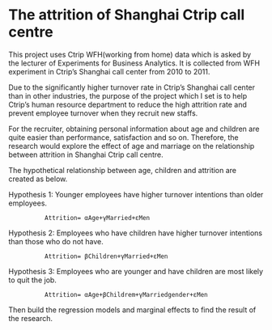 # The attrition of Shanghai Ctrip call centre
 
This project uses Ctrip WFH(working from home) data which is asked by the lecturer of Experiments for Business Analytics. It is collected from WFH experiment in Ctrip’s Shanghai call center from 2010 to 2011. 

Due to the significantly higher turnover rate in Ctrip’s Shanghai call center than in other industries, the purpose of the project which I set is to help Ctrip’s human resource department to reduce the high attrition rate and prevent employee turnover when they recruit new staffs. 

For the recruiter, obtaining personal information about age and children are quite easier than performance, satisfaction and so on. Therefore, the research would explore the effect of age and marriage on the relationship between attrition in Shanghai Ctrip call centre.

The hypothetical relationship between age, children and attrition are created as below.

Hypothesis 1: Younger employees have higher turnover intentions than older employees.
               
              Attrition= αAge+γMarried+εMen

Hypothesis 2: Employees who have children have higher turnover intentions than those who do not have.

              Attrition= βChildren+γMarried+εMen

Hypothesis 3: Employees who are younger and have children are most likely to quit the job.
              
              Attrition= αAge+βChildrem+γMarriedgender+εMen

Then build the regression models and marginal effects to find the result of the research.


